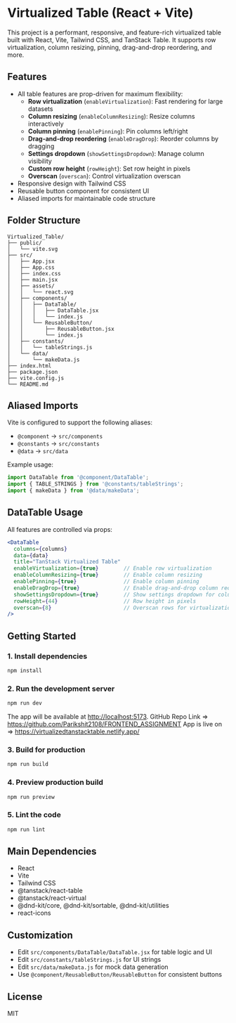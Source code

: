 
# Virtualized Table (React + Vite)

This project is a performant, responsive, and feature-rich virtualized table built with React, Vite, Tailwind CSS, and TanStack Table. It supports row virtualization, column resizing, pinning, drag-and-drop reordering, and more.


## Features
- All table features are prop-driven for maximum flexibility:
  - **Row virtualization** (`enableVirtualization`): Fast rendering for large datasets
  - **Column resizing** (`enableColumnResizing`): Resize columns interactively
  - **Column pinning** (`enablePinning`): Pin columns left/right
  - **Drag-and-drop reordering** (`enableDragDrop`): Reorder columns by dragging
  - **Settings dropdown** (`showSettingsDropdown`): Manage column visibility
  - **Custom row height** (`rowHeight`): Set row height in pixels
  - **Overscan** (`overscan`): Control virtualization overscan
- Responsive design with Tailwind CSS
- Reusable button component for consistent UI
- Aliased imports for maintainable code structure

## Folder Structure

```
Virtualized_Table/
├── public/
│   └── vite.svg
├── src/
│   ├── App.jsx
│   ├── App.css
│   ├── index.css
│   ├── main.jsx
│   ├── assets/
│   │   └── react.svg
│   ├── components/
│   │   ├── DataTable/
│   │   │   ├── DataTable.jsx
│   │   │   └── index.js
│   │   └── ReusableButton/
│   │       ├── ReusableButton.jsx
│   │       └── index.js
│   ├── constants/
│   │   └── tableStrings.js
│   └── data/
│       └── makeData.js
├── index.html
├── package.json
├── vite.config.js
└── README.md
```

## Aliased Imports

Vite is configured to support the following aliases:

- `@component` → `src/components`
- `@constants` → `src/constants`
- `@data` → `src/data`

Example usage:

```js
import DataTable from '@component/DataTable';
import { TABLE_STRINGS } from '@constants/tableStrings';
import { makeData } from '@data/makeData';
```


## DataTable Usage

All features are controlled via props:

```jsx
<DataTable
  columns={columns}
  data={data}
  title="TanStack Virtualized Table"
  enableVirtualization={true}        // Enable row virtualization
  enableColumnResizing={true}        // Enable column resizing
  enablePinning={true}               // Enable column pinning
  enableDragDrop={true}              // Enable drag-and-drop column reordering
  showSettingsDropdown={true}        // Show settings dropdown for column visibility
  rowHeight={44}                     // Row height in pixels
  overscan={8}                       // Overscan rows for virtualization
/>
```

## Getting Started

### 1. Install dependencies

```bash
npm install
```

### 2. Run the development server

```bash
npm run dev
```

The app will be available at [http://localhost:5173](http://localhost:5173).
GitHub Repo Link => https://github.com/Parikshit2108/FRONTEND_ASSIGNMENT
App is live on =>   https://virtualizedtanstacktable.netlify.app/

### 3. Build for production

```bash
npm run build
```

### 4. Preview production build

```bash
npm run preview
```

### 5. Lint the code

```bash
npm run lint
```

## Main Dependencies

- React
- Vite
- Tailwind CSS
- @tanstack/react-table
- @tanstack/react-virtual
- @dnd-kit/core, @dnd-kit/sortable, @dnd-kit/utilities
- react-icons

## Customization

- Edit `src/components/DataTable/DataTable.jsx` for table logic and UI
- Edit `src/constants/tableStrings.js` for UI strings
- Edit `src/data/makeData.js` for mock data generation
- Use `@component/ReusableButton/ReusableButton` for consistent buttons

## License

MIT
